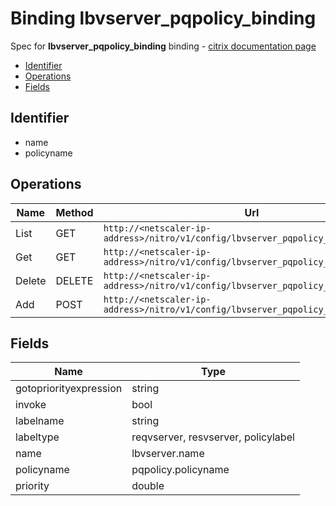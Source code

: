 # Binding lbvserver_pqpolicy_binding

Spec for **lbvserver_pqpolicy_binding** binding - [citrix documentation page](https://developer-docs.citrix.com/projects/netscaler-nitro-api/en/11.0/configuration/load-balancing/lbvserver_pqpolicy_binding/lbvserver_pqpolicy_binding/)

- [Identifier](#identifier)
- [Operations](#operations)
- [Fields](#fields)

## Identifier

- name
- policyname

## Operations

| Name | Method | Url |
|----|----|----|
| List | GET | `http://<netscaler-ip-address>/nitro/v1/config/lbvserver_pqpolicy_binding` |
| Get | GET | `http://<netscaler-ip-address>/nitro/v1/config/lbvserver_pqpolicy_binding/<name>` |
| Delete | DELETE | `http://<netscaler-ip-address>/nitro/v1/config/lbvserver_pqpolicy_binding/<name>` |
| Add | POST | `http://<netscaler-ip-address>/nitro/v1/config/lbvserver_pqpolicy_binding` |

## Fields

| Name | Type |
|----|----|
| gotopriorityexpression | string |
| invoke | bool |
| labelname | string |
| labeltype | reqvserver, resvserver, policylabel |
| name | lbvserver.name |
| policyname | pqpolicy.policyname |
| priority | double |

